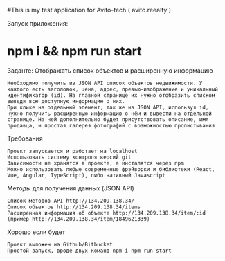 #This is my test application for Avito-tech ( avito.reealty )

Запуск приложения:
# npm i && npm run start

Заданте:
Отображать список объектов и расширенную информацию

    Необходимо получить из JSON API список объектов недвижимости. У каждого есть заголовок, цена, адрес, превью-изображение и уникальный идентификатор (id). На главной странице их нужно отобразить списком выведя всю доступную информацию о них.
    При клике на отдельный элемент, так же из JSON API, используя id, нужно получить расширенную информацию о нём и вывести на отдельной странице. На ней дополнительно будет присутствовать описание, имя продавца, и простая галерея фотографий с возможностью пролистывания

Требования

    Проект запускается и работает на localhost
    Использовать систему контроля версий git
    Зависимости не хранятся в проекте, а инсталятся через npm
    Можно использовать любые современные фрэйворки и библиотеки (React, Vue, Angular, TypeScript), либо нативный Javascript

Методы для получения данных (JSON API)

    Список методов API http://134.209.138.34/
    Список объектов http://134.209.138.34/items
    Расширенная информация об объекте http://134.209.138.34/item/:id (пример http://134.209.138.34/item/1849621339)

Хорошо если будет

    Проект выложен на Github/Bitbucket
    Простой запуск, вроде двух команд npm i npm run start
